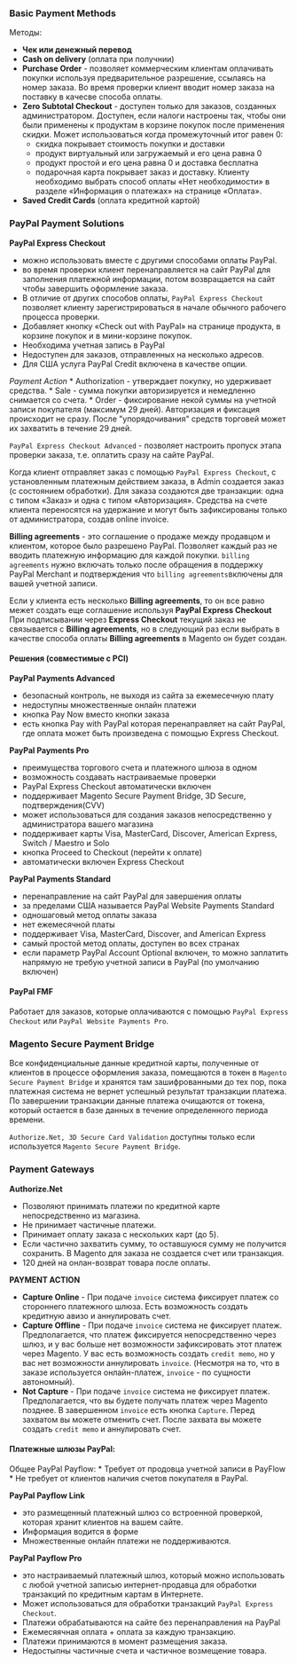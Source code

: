 ### Basic Payment Methods

Методы:
* __Чек или денежный перевод__
* __Cash on delivery__  (оплата при получнии)
* __Purchase Order__ - позволяет коммерческим клиентам оплачивать покупки используя предварительное разрешение, 
ссылаясь на номер заказа. Во время проверки клиент вводит номер заказа на поставку в качесве способа оплаты.
* __Zero Subtotal Checkout__ - доступен только для заказов, созданных администратором. Доступен, если налоги настроены так, 
чтобы они были применены к продуктам в корзине покупок после применения скидки. Может использоваться когда 
промежуточный итог равен 0:
    * скидка покрывает стоимость покупки и доставки
    * продукт виртуальный или загружаемый и его цена равна 0
    * продукт простой и его цена равна 0 и доставка бесплатна
    * подарочная карта покрывает заказ и доставку. Клиенту необходимо выбрать способ оплаты «Нет необходимости» 
    в разделе «Информация о платежах» на странице «Оплата».
* __Saved Credit Cards__ (оплата кредитной картой)

### PayPal Payment Solutions

 __PayPal Express Checkout__ 
 * можно использовать вместе с другими способами оплаты PayPal.
 * во время проверки клиент перенаправляется на сайт PayPal для заполнения платежной информации, потом возвращается на 
 сайт чтобы завершить оформление заказа.
 * В отличие от других способов оплаты, `PayPal Express Checkout` позволяет клиенту зарегистрироваться в начале обычного 
 рабочего процесса проверки.
 * Добавляет кнопку «Check out with PayPal» на странице продукта, в корзине покупок и в мини-корзине покупок.
 * Необходима учетная запись в PayPal
 * Недоступен для заказов, отправленных на несколько адресов.
 * Для США услуга PayPal Credit включена в качестве опции.
 
 _Payment Action_
    * Authorization - утверждает покупку, но удерживает средства.
    * Sale - сумма покупки авторизируется и немедленно снимается со счета.
    * Order - фиксирование некой суммы на учетной записи покупателя (максимум 29 дней). Авторизация и фиксация 
    происходит не сразу. После "упорядочивания" средств торговей может их захватить в течение 29 дней.
 
  `PayPal Express Checkout Advanced` - позволяет настроить пропуск этапа проверки заказа, т.е. оплатить сразу на сайте PayPal.
 
 Когда клиент отправляет заказ с помощью `PayPal Express Checkout`, с установленным платежным действием заказа, 
 в Admin создается заказ (с состоянием обработки). Для заказа создаются две транзакции: одна с типом «Заказ» 
 и одна с типом «Авторизация». Средства на счете клиента переносятся на удержание и могут быть зафиксированы 
 только от администратора, создав online invoice. 
 
 __Billing agreements__ - это соглашение о продаже между продавцом и клиентом, которое было разрешено PayPal. 
 Позволяет каждый раз не вводить платежную информацию для каждой покупки. `billing agreements` нужно включать только 
 после обращения в поддержку PayPal Merchant и подтверждения что `billing agreements`включены для вашей учетной записи. 
 
 Если у клиента есть несколько __Billing agreements__, то он все равно межет создать еще соглашение используя __PayPal Express Checkout__
 При подписывании через __Express Checkout__ текущий заказ не связывается с __Billing agreements__, но в следующий раз если
 выбрать в качестве способа оплаты __Billing agreements__ в Magento он будет создан.
 
 
 
 #### Решения (совместимые с PCI)
 
 __PayPal Payments Advanced__ 
 * безопасный контроль, не выходя из сайта за ежемесечную плату
 * недоступны множественные онлайн платежи
 * кнопка Pay Now вместо кнопки заказа
 * есть кнопка Pay with PayPal которая перенаправляет на сайт PayPal, где оплата может быть произведена с помощью Express Checkout.
 
 __PayPal Payments Pro__ 
 * преимущества торгового счета и платежного шлюза в одном
 * возможность создавать настраиваемые проверки
 * PayPal Express Checkout автоматически включен
 * поддерживает Magento Secure Payment Bridge, 3D Secure, подтверждения(CVV)
 * может использоваться для создания заказов непосредственно у администратора вашего магазина
 * поддерживает карты Visa, MasterCard, Discover, American Express, Switch / Maestro и Solo
 * кнопка Proceed to Checkout (перейти к оплате)
 * автоматически включен Express Checkout
 
 __PayPal Payments Standard__ 
 * перенаправление на сайт PayPal для завершения оплаты
 * за пределами США называется PayPal Website Payments Standard
 * одношаговый метод оплаты заказа
 * нет ежемесячной платы
 * поддерживает Visa, MasterCard, Discover, and American Express
 * самый простой метод оплаты, доступен во всех странах
 * если параметр PayPal Account Optional включен, то можно заплатить напрямую не требую учетной записи в PayPal (по умолчанию включен)
 
 
#### PayPal FMF
Работает для заказов, которые оплачиваются с помощью `PayPal Express Checkout` или `PayPal Website Payments Pro`.

### Magento Secure Payment Bridge

Все конфиденциальные данные кредитной карты, полученные от клиентов в процессе оформления заказа, 
помещаются в токен в `Magento Secure Payment Bridge` и хранятся там зашифрованными до тех пор, 
пока платежная система не вернет успешный результат транзакции платежа. По завершении транзакции данные платежа 
очищаются от токена, который остается в базе данных в течение определенного периода времени.

 `Authorize.Net, 3D Secure Card Validation` доступны только если используется `Magento Secure Payment Bridge`.

### Payment Gateways

__Authorize.Net__
* Позволяют принимать платежи по кредитной карте непосредственно из магазина.
* Не принимает частичные платежи.
* Принимает оплату заказа с нескольких карт (до 5).
* Если частично захватить сумму, то оставшуюся сумму не получится сохранить. В Magento для заказа не создается счет или транзакция.
* 120 дней на онлан-возврат товара после оплаты.


__PAYMENT ACTION__
* __Capture Online__ - При подаче `invoice` система фиксирует платеж со стороннего платежного шлюза. 
Есть возможность создать кредитную авизо и аннулировать счет.
* __Capture Offline__ - При подаче `invoice` система не фиксирует платеж. 
Предполагается, что платеж фиксируется непосредственно через шлюз, и у вас больше нет возможности зафиксировать этот платеж через Magento. 
У вас есть возможность создать `credit memo`, но у вас нет возможности аннулировать `invoice`. 
(Несмотря на то, что в заказе используется онлайн-платеж, `invoice` - по сущности автономный).
* __Not Capture__ - При подаче `invoice` система не фиксирует платеж. 
Предполагается, что вы будете получать платеж через Magento позднее. 
В завершенном `invoice` есть кнопка `Capture`. Перед захватом вы можете отменить счет. 
После захвата вы можете создать `credit memo` и аннулировать счет.

#### Платежные шлюзы PayPal:

Общее PayPal Payflow:
    * Требует от продовца учетной записи в PayFlow
    * Не требует от клиентов наличия счетов покупателя в PayPal.

 __PayPal Payflow Link__ 
 * это размещенный платежный шлюз со встроенной проверкой, которая хранит клиентов на вашем сайте.
 * Информация водится в форме
 * Множественные онлайн платежи не поддерживаются.
 
 __PayPal Payflow Pro__ 
 * это настраиваемый платежный шлюз, который можно использовать с любой учетной записью интернет-продавца 
 для обработки транзакций по кредитным картам в Интернете. 
 * Может использоваться для обработки транзакций `PayPal Express Checkout`.
 * Платежи обрабатываются на сайте без перенаправления на PayPal
 * Ежемесяячная оплата + оплата за каждую транзакцию.
 * Платежи принимаются в момент размещения заказа.
 * Недостыпны частичные счета и частичное возмещение товара.



